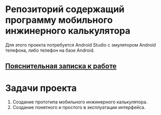 # Репозиторий содержащий программу мобильного инжинерного калькулятора
Для этого проекта потребуется Android Studio с эмулятором Android телефона, либо телефон на базе Android.

## [Пояснительная записка к работе](https://github.com/qweeep/ScientificCalculator-main/blob/main/Пояснительная%20записка%20к%20курсовой%20работе%20Красулин%20Л.А..pdf) 

# Задачи проекта
1. Создание прототипа мобильного инжинерного калькулятора.
2. Создание понятного и простого в эксплуатации интерфейса.
